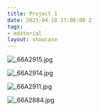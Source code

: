 ```yaml
---
title: Project 1
date: 2021-04-18 17:08:00 Z
tags:
- editorial
layout: showcase
---
```


![_66A2915.jpg](/uploads/_66A2915.jpg)

<!-- break -->

![_66A2914.jpg](/uploads/_66A2914.jpg)

<!-- break -->

![_66A2911.jpg](/uploads/_66A2911.jpg)

<!-- break -->

![_66A2884.jpg](/uploads/_66A2884.jpg)